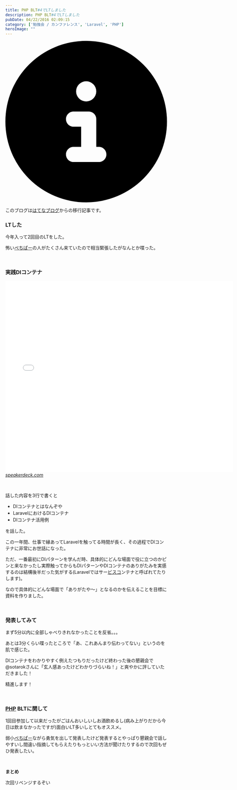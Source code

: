 ```yaml
---
title: PHP BLT#4でLTしました
description: PHP BLT#4でLTしました
pubDate: 04/22/2016 02:09:15
category: ['勉強会 / カンファレンス', 'Laravel', 'PHP']
heroImage: ""
---
```


<div class="flex gap-3 items-center bg-gray-200 rounded-md px-5 py-2 mb-[40px]"> 
    <div> 
        <svg xmlns="http://www.w3.org/2000/svg" viewBox="0 0 512 512" class="inline w-6 h-6 fill-black_hover"> 
            <!--!Font Awesome Free 6.6.0 by @fontawesome - https://fontawesome.com License - https://fontawesome.com/license/free Copyright 2024 Fonticons, Inc.--> 
            <path d="M256 512A256 256 0 1 0 256 0a256 256 0 1 0 0 512zM216 336l24 0 0-64-24 0c-13.3 0-24-10.7-24-24s10.7-24 24-24l48 0c13.3 0 24 10.7 24 24l0 88 8 0c13.3 0 24 10.7 24 24s-10.7 24-24 24l-80 0c-13.3 0-24-10.7-24-24s10.7-24 24-24zm40-208a32 32 0 1 1 0 64 32 32 0 1 1 0-64z"></path> 
        </svg> 
    </div> 
    <div> 
        <p>
            このブログは<a 
                href="https://sota1235.hatenablog.com/entry/2016/04/22/020915"
                target="_blank"
                rel="noopener noreferrer"
            >はてなブログ</a>からの移行記事です。
        </p> 
    </div> 
</div>
        <h3>LTした</h3>
<p>今年入って2回目のLTをした。</p>
<p>怖い<a class="keyword" href="http://d.hatena.ne.jp/keyword/%A4%DA%A4%C1%A4%D1%A1%BC">ぺちぱー</a>の人がたくさん来ていたので相当緊張したがなんとか喋った。</p>
<p> </p>
<h3>実践DIコンテナ</h3>
<p><iframe id="talk_frame_337918" style="border: 0; padding: 0; margin: 0; background: transparent;" src="//speakerdeck.com/player/247493f5a9844171a5a1d380016ea05c" width="710" height="596" frameborder="0" allowfullscreen="true"></iframe><cite class="hatena-citation"><a href="https://speakerdeck.com/sota1235/shi-jian-dikontena">speakerdeck.com</a></cite></p>
<p> </p>
<p>話した内容を3行で書くと</p>
<ul>
<li><span style="line-height: 1.5;">DIコンテナとはなんぞや</span></li>
<li><span style="line-height: 1.5;">LaravelにおけるDIコンテナ</span></li>
<li><span style="line-height: 1.5;">DIコンテナ活用例</span></li>
</ul>
<p>を話した。</p>
<p>この一年間、仕事で縁あってLaravelを触ってる時間が長く、その過程でDIコンテナに非常にお世話になった。</p>
<p>ただ、一番最初にDIパターンを学んだ時、具体的にどんな場面で役に立つのかピンと来なかったし実際触ってからもDIパターンやDIコンテナのありがたみを実感するのは結構後半だった気がする(Laravelではサー<a class="keyword" href="http://d.hatena.ne.jp/keyword/%A5%D3%A5%B9%A5%B3">ビスコ</a>ンテナと呼ばれてたりします)。</p>
<p>なので具体的にどんな場面で「ありがたや〜」となるのかを伝えることを目標に資料を作りました。</p>
<p> </p>
<h3>発表してみて</h3>
<p>まず5分以内に全部しゃべりきれなかったことを反省。。。</p>
<p>あとは3分くらい喋ったところで「あ、これあんまり伝わってない」というのを肌で感じた。</p>
<p>DIコンテナをわかりやすく例えたつもりだったけど終わった後の懇親会で@sotarokさんに「玄人感あったけどわかりづらいね！」と爽やかに評していただきました！</p>
<p>精進します！</p>
<p> </p>
<h3><a class="keyword" href="http://d.hatena.ne.jp/keyword/PHP">PHP</a> BLTに関して</h3>
<p>1回目参加して以来だったがごはんおいしいしお酒飲めるし(病み上がりだから今日は飲まなかったですが)面白いLT多いしとてもオススメ。</p>
<p>弱小<a class="keyword" href="http://d.hatena.ne.jp/keyword/%A4%DA%A4%C1%A4%D1%A1%BC">ぺちぱー</a>ながら勇気を出して発表したけど発表するとやっぱり懇親会で話しやすいし間違い指摘してもらえたりもっといい方法が聞けたりするので次回もぜひ発表したい。</p>
<p> </p>
<p><strong>まとめ</strong></p>
<p>次回リベンジするぞい</p>

